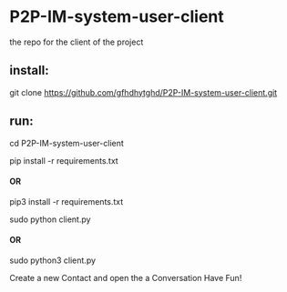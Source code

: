 # P2P-IM-system-user-client
the repo for the client of the project


## install:
git clone https://github.com/gfhdhytghd/P2P-IM-system-user-client.git

## run:
cd P2P-IM-system-user-client

pip install -r requirements.txt
#### OR
pip3 install -r requirements.txt

sudo python client.py
#### OR
sudo python3 client.py

Create a new Contact and open the a Conversation
Have Fun!
